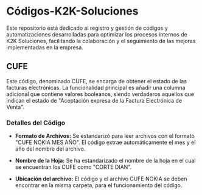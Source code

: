 # Códigos-K2K-Soluciones
Este repositorio está dedicado al registro y gestión de códigos y automatizaciones desarrolladas para optimizar los procesos internos de K2K Soluciones, facilitando la colaboración y el seguimiento de las mejoras implementadas en la empresa.

## CUFE
Este código, denominado CUFE, se encarga de obtener el estado de las facturas electrónicas. La funcionalidad principal es añadir una columna adicional que contiene valores booleanos, siendo verdaderos aquellos que indican el estado de "Aceptación expresa de la Factura Electrónica de Venta".

### Detalles del Código

- **Formato de Archivos:** Se estandarizó para leer archivos con el formato "CUFE NOKIA MES AÑO". El código extrae automáticamente el mes y el año del nombre del archivo. 

- **Nombre de la Hoja:** Se ha estandarizado el nombre de la hoja en el cual se encuentran los CUFE como "CORTE DIAN".

- **Ubicación del archivo:** El código y el archivo CUFE NOKIA se deben encontrar en la misma carpeta, para el funcionamiento del código.
